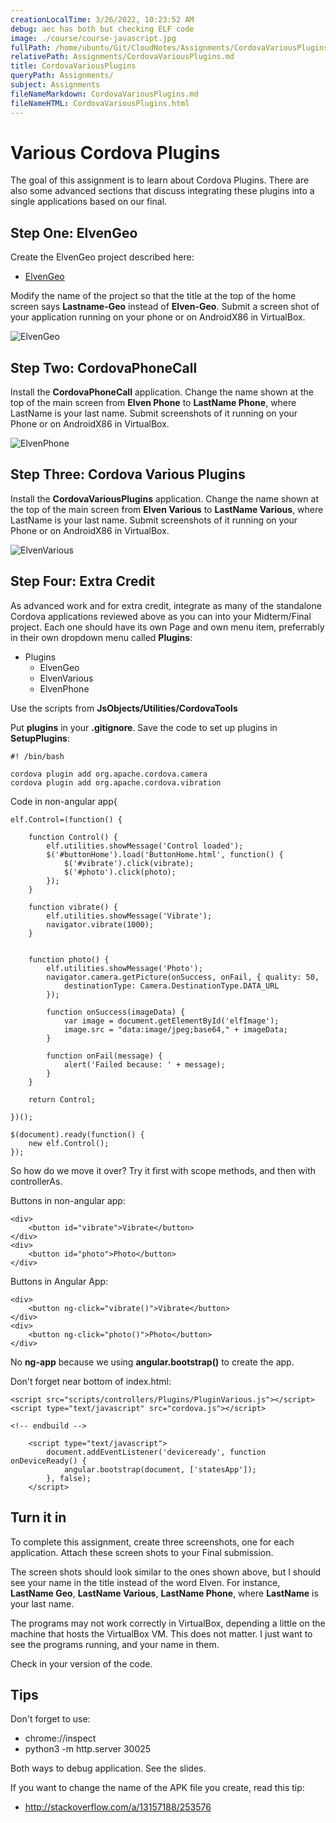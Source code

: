 ```yaml
---
creationLocalTime: 3/26/2022, 10:23:52 AM
debug: aec has both but checking ELF code
image: ./course/course-javascript.jpg
fullPath: /home/ubuntu/Git/CloudNotes/Assignments/CordovaVariousPlugins.md
relativePath: Assignments/CordovaVariousPlugins.md
title: CordovaVariousPlugins
queryPath: Assignments/
subject: Assignments
fileNameMarkdown: CordovaVariousPlugins.md
fileNameHTML: CordovaVariousPlugins.html
---
```



<!-- toc -->
<!-- tocstop -->

# Various Cordova Plugins

The goal of this assignment is to learn about Cordova Plugins. There are also
some advanced sections that discuss integrating these plugins into a single
applications based on our final.

## Step One: ElvenGeo

Create the ElvenGeo project described here:

- [ElvenGeo](http://www.ccalvert.net/development/android/CordovaPlugin.html#geo)

Modify the name of the project so that the title at the top of the home screen
says **Lastname-Geo** instead of **Elven-Geo**. Submit a screen shot of your 
application running on your phone or on AndroidX86 in VirtualBox.

<img class="small" src="https://drive.google.com/uc?id=0B25UTAlOfPRGWkJVMXJvQWhjSDA" alt="ElvenGeo">

## Step Two: CordovaPhoneCall

Install the **CordovaPhoneCall** application. Change the name shown at the top
of the main screen from **Elven Phone** to **LastName Phone**, where LastName 
is your last name. Submit screenshots of it running
on your Phone or on AndroidX86 in VirtualBox.

![ElvenPhone](https://drive.google.com/uc?id=0B25UTAlOfPRGSTNzbHgzRDRBbHc)

## Step Three: Cordova Various Plugins

Install the **CordovaVariousPlugins** application. Change the name shown at the top
of the main screen from **Elven Various** to **LastName Various**, where LastName 
is your last name. Submit screenshots of it running on your Phone or on AndroidX86 
in VirtualBox.

![ElvenVarious](https://drive.google.com/uc?id=0B25UTAlOfPRGdXZjN3dBdDRoRHc)

## Step Four: Extra Credit

As advanced work and for extra credit, integrate as many of the standalone Cordova 
applications reviewed above as you can into your Midterm/Final project. Each one 
should have its own Page and own menu item, preferrably in their own dropdown
menu called **Plugins**:

- Plugins
    - ElvenGeo
    - ElvenVarious
    - ElvenPhone

Use the scripts from **JsObjects/Utilities/CordovaTools**

Put **plugins** in your **.gitignore**. Save the code to set up plugins in **SetupPlugins**:

```
#! /bin/bash

cordova plugin add org.apache.cordova.camera
cordova plugin add org.apache.cordova.vibration
```

Code in non-angular app{

```
elf.Control=(function() {

    function Control() {
        elf.utilities.showMessage('Control loaded');
        $('#buttonHome').load('ButtonHome.html', function() {
            $('#vibrate').click(vibrate);
            $('#photo').click(photo);
        });
    }

    function vibrate() {
        elf.utilities.showMessage('Vibrate');
        navigator.vibrate(1000);
    }


    function photo() {
        elf.utilities.showMessage('Photo');
        navigator.camera.getPicture(onSuccess, onFail, { quality: 50,
            destinationType: Camera.DestinationType.DATA_URL
        });

        function onSuccess(imageData) {
            var image = document.getElementById('elfImage');
            image.src = "data:image/jpeg;base64," + imageData;
        }

        function onFail(message) {
            alert('Failed because: ' + message);
        }
    }

    return Control;

})();

$(document).ready(function() {
    new elf.Control();
});
```

So how do we move it over? Try it first with scope methods, and then
with controllerAs.

Buttons in non-angular app:

```
<div>
    <button id="vibrate">Vibrate</button>
</div>
<div>
    <button id="photo">Photo</button>
</div>

```

Buttons in Angular App:

```
<div>
    <button ng-click="vibrate()">Vibrate</button>
</div>
<div>
    <button ng-click="photo()">Photo</button>
</div>
```


No **ng-app** because we using **angular.bootstrap()** to create the app.

Don't forget near bottom of index.html:

```
<script src="scripts/controllers/Plugins/PluginVarious.js"></script>
<script type="text/javascript" src="cordova.js"></script>

<!-- endbuild -->

    <script type="text/javascript">
        document.addEventListener('deviceready', function onDeviceReady() {
            angular.bootstrap(document, ['statesApp']);
        }, false);
    </script>

```

## Turn it in

To complete this assignment, create three screenshots, one for each application.
Attach these screen shots to your Final submission. 

The screen shots should look similar to the ones shown above, but I should see 
your name in the title instead of the word Elven. For instance, **LastName Geo**, 
**LastName Various**, **LastName Phone**,  where **LastName** is your last name.

The programs may not work correctly in VirtualBox, depending a little on
the machine that hosts the VirtualBox VM. This does not matter. I just want
to see the programs running, and your name in them. 

Check in your version of the code.

## Tips

Don't forget to use:

- chrome://inspect
- python3 -m http.server 30025

Both ways to debug application. See the slides.

If you want to change the name of the APK file you create, read this tip:

- <http://stackoverflow.com/a/13157188/253576>